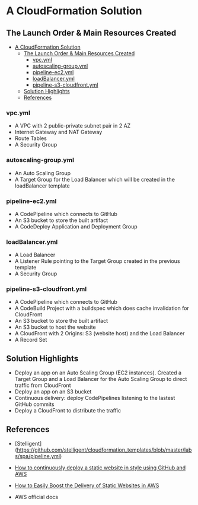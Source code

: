 # A CloudFormation Solution

## The Launch Order & Main Resources Created

<!-- TOC -->

- [A CloudFormation Solution](#a-cloudformation-solution)
  - [The Launch Order & Main Resources Created](#the-launch-order--main-resources-created)
    - [vpc.yml](#vpcyml)
    - [autoscaling-group.yml](#autoscaling-groupyml)
    - [pipeline-ec2.yml](#pipeline-ec2yml)
    - [loadBalancer.yml](#loadbalanceryml)
    - [pipeline-s3-cloudfront.yml](#pipeline-s3-cloudfrontyml)
  - [Solution Highlights](#solution-highlights)
  - [References](#references)

<!-- /TOC -->

### vpc.yml

- A VPC with 2 public-private subnet pair in 2 AZ
- Internet Gateway and NAT Gateway
- Route Tables
- A Security Group

### autoscaling-group.yml

- An Auto Scaling Group
- A Target Group for the Load Balancer which will be created in the loadBalancer template

### pipeline-ec2.yml

- A CodePipeline which connects to GitHub
- An S3 bucket to store the built artifact
- A CodeDeploy Application and Deployment Group

### loadBalancer.yml

- A Load Balancer
- A Listener Rule pointing to the Target Group created in the previous template
- A Security Group

### pipeline-s3-cloudfront.yml

- A CodePipeline which connects to GitHub
- A CodeBuild Project with a buildspec which does cache invalidation for CloudFront
- An S3 bucket to store the built artifact
- An S3 bucket to host the website
- A CloudFront with 2 Origins: S3 (website host) and the Load Balancer
- A Record Set

## Solution Highlights

- Deploy an app on an Auto Scaling Group (EC2 instances). Created a Target Group and a Load Balancer for the Auto Scaling Group to direct traffic from CloudFront
- Deploy an app on an S3 bucket
- Continuous delivery: deploy CodePipelines listening to the lastest GitHub commits
- Deploy a CloudFront to distribute the traffic

## References

- [Stelligent] (https://github.com/stelligent/cloudformation_templates/blob/master/labs/spa/pipeline.yml)

- [How to continuously deploy a static website in style using GitHub and AWS](https://medium.com/@kyle.galbraith/how-to-continuously-deploy-a-static-website-in-style-using-github-and-aws-3df7ecb58d9c)

- [How to Easily Boost the Delivery of Static Websites in AWS](https://blog.kylegalbraith.com/2018/09/16/how-to-easily-boost-the-delivery-of-static-websites-in-aws/)

- AWS official docs
